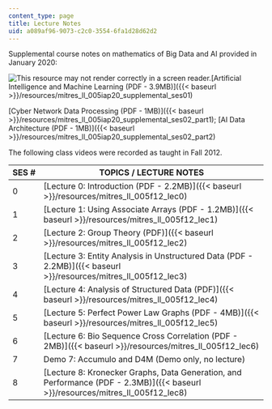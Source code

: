 ```yaml
---
content_type: page
title: Lecture Notes
uid: a089af96-9073-c2c0-3554-6fa1d28d62d2
---
```


Supplemental course notes on mathematics of Big Data and AI provided in January 2020:

![This resource may not render correctly in a screen reader.](/images/inacessible.gif)[Artificial Intelligence and Machine Learning (PDF - 3.9MB)]({{< baseurl >}}/resources/mitres_ll_005iap20_supplemental_ses01)

[Cyber Network Data Processing (PDF - 1MB)]({{< baseurl >}}/resources/mitres_ll_005iap20_supplemental_ses02_part1); [AI Data Architecture (PDF - 1MB)]({{< baseurl >}}/resources/mitres_ll_005iap20_supplemental_ses02_part2)

The following class videos were recorded as taught in Fall 2012.

| SES # | TOPICS / LECTURE NOTES |
| --- | --- |
| 0 | [Lecture 0: Introduction (PDF - 2.2MB)]({{< baseurl >}}/resources/mitres_ll_005f12_lec0) |
| 1 | [Lecture 1: Using Associate Arrays (PDF - 1.2MB)]({{< baseurl >}}/resources/mitres_ll_005f12_lec1) |
| 2 | [Lecture 2: Group Theory (PDF)]({{< baseurl >}}/resources/mitres_ll_005f12_lec2) |
| 3 | [Lecture 3: Entity Analysis in Unstructured Data (PDF - 2.2MB)]({{< baseurl >}}/resources/mitres_ll_005f12_lec3) |
| 4 | [Lecture 4: Analysis of Structured Data (PDF)]({{< baseurl >}}/resources/mitres_ll_005f12_lec4) |
| 5 | [Lecture 5: Perfect Power Law Graphs (PDF - 4MB)]({{< baseurl >}}/resources/mitres_ll_005f12_lec5) |
| 6 | [Lecture 6: Bio Sequence Cross Correlation (PDF - 2MB)]({{< baseurl >}}/resources/mitres_ll_005f12_lec6) |
| 7 | Demo 7: Accumulo and D4M (Demo only, no lecture) |
| 8 | [Lecture 8: Kronecker Graphs, Data Generation, and Performance (PDF - 2.3MB)]({{< baseurl >}}/resources/mitres_ll_005f12_lec8)